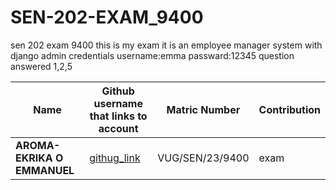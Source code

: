 # SEN-202-EXAM_9400
sen 202 exam
9400 this is my exam it is an employee manager system with django
admin credentials username:emma   passward:12345
question answered 1,2,5

|**Name**       | **Github username that links to account**         | **Matric Number** |	**Contribution** |
|---------------|---------------------------------------------------|-------------------|------------------|
|**AROMA-EKRIKA O EMMANUEL**	|[githug_link](https://github.com/aromaekrika/) |VUG/SEN/23/9400 |exam| 
